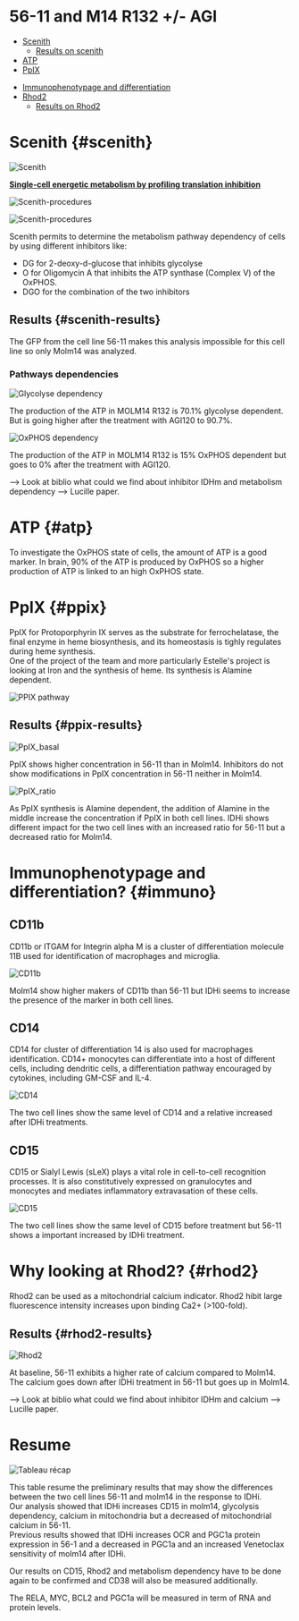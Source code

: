 # 56-11 and M14 R132 +/- AGI

<!-- * [Scenith](#scenith-principe)
* [ATP Principe](#atp-principe)
* [PpIX principe](#ppix-principe)
* [RPA principe](#rpa-principe)
* [Immunophenotypage/differentiation principe](#immuno-principe)
* [Rhod2 principe](#rhod2-principe)
* [ARN and protein principe](#arn-principe) -->
* [Scenith](#scenith)
  * [Results on scenith](#scenith-results)
* [ATP](#atp)
* [PpIX](#ppix)
<!-- * [RPA?](#rpa) -->
* [Immunophenotypage and differentiation](#immuno)
* [Rhod2](#rhod2)
  * [Results on Rhod2](#rhod2-results)


<!-- # Scenith Principe {#scenith}
# ATP Principe {#atp-principe}
# PpIX principe {#ppix-principe}
# RPA principe {#rpa-principe}
# Immunophenotypage/differentiation principe {#immuno-principe}
# Rhod2 principe {#rhod2-principe}
# ARN and protein principe {#arn-principe} -->

# Scenith {#scenith}

![Scenith](../../Pictures/scenith.jpeg)

[**Single-cell energetic metabolism by profiling translation inhibition**](https://www-sciencedirect-com.proxy.insermbiblio.inist.fr/science/article/pii/S1550413120306021?via%3Dihub)

![Scenith-procedures](../../Pictures/scenith_procedure2.jpg)

![Scenith-procedures](../../Pictures/scenith_procedure3.jpg)

Scenith permits to determine the metabolism pathway dependency of cells by using different inhibitors like:
* DG for 2-deoxy-d-glucose that inhibits glycolyse
* O for Oligomycin A that inhibits the ATP synthase (Complex V) of the OxPHOS.
* DGO for the combination of the two inhibitors


## Results {#scenith-results}

The GFP from the cell line 56-11 makes this analysis impossible for this cell line so only Molm14 was analyzed.

### Pathways dependencies

![Glycolyse dependency](Pictures/Gly_dependency.png)

The production of the ATP in MOLM14 R132 is 70.1% glycolyse dependent.  
But is going higher after the treatment with AGI120 to 90.7%.

![OxPHOS dependency](Pictures/OxPHOS_dependency.png)

The production of the ATP in MOLM14 R132 is 15% OxPHOS dependent but goes to 0% after the treatment with AGI120.

--> Look at biblio what could we find about inhibitor IDHm and metabolism dependency
--> Lucille paper.

# ATP {#atp}

To investigate the OxPHOS state of cells, the amount of ATP is a good marker. In brain, 90% of the ATP is produced by OxPHOS so a higher production of ATP is linked to an high OxPHOS state.

# PpIX {#ppix}

PpIX for Protoporphyrin IX serves as the substrate for ferrochelatase, the final enzyme in heme biosynthesis, and its homeostasis is tighly regulates during heme synthesis.  
One of the project of the team and more particularly Estelle's project is looking at Iron and the synthesis of heme. Its synthesis is Alamine dependent.

![PPIX pathway](Pictures/PPIX_pathway.png)

## Results {#ppix-results}

![PpIX_basal](Pictures/PpIX_basal.png)

PpIX shows higher concentration in 56-11 than in Molm14. Inhibitors do not show modifications in PpIX concentration in 56-11 neither in Molm14.

![PpIX_ratio](Pictures/PpIX_ratio.png)

As PpIX synthesis is Alamine dependent, the addition of Alamine in the middle increase the concentration if PpIX in both cell lines. IDHi shows different impact for the two cell lines with an increased ratio for 56-11 but a decreased ratio for Molm14.

<!-- # RPA {#rpa} -->

# Immunophenotypage and differentiation? {#immuno}

## CD11b

CD11b or ITGAM for Integrin alpha M is a cluster of differentiation molecule 11B used for identification of macrophages and microglia.

![CD11b](Pictures/cd11b.png)

Molm14 show higher makers of CD11b than 56-11 but IDHi seems to increase the presence of the marker in both cell lines.

## CD14

CD14 for cluster of differentiation 14 is also used for macrophages identification. CD14+ monocytes can differentiate into a host of different cells, including dendritic cells, a differentiation pathway encouraged by cytokines, including GM-CSF and IL-4.

![CD14](Pictures/cd14.png)

The two cell lines show the same level of CD14 and a relative increased after IDHi treatments.

## CD15

CD15 or Sialyl Lewis (sLeX) plays a vital role in cell-to-cell recognition processes. It is also constitutively expressed on granulocytes and monocytes and mediates inflammatory extravasation of these cells.

![CD15](Pictures/cd15.png)

The two cell lines show the same level of CD15 before treatment but 56-11 shows a important increased by IDHi treatment.

# Why looking at Rhod2? {#rhod2}

Rhod2 can be used as a mitochondrial calcium indicator. Rhod2 hibit large fluorescence intensity increases upon binding Ca2+ (>100-fold).

## Results {#rhod2-results}

![Rhod2](Pictures/Rhod2.png)

At baseline, 56-11 exhibits a higher rate of calcium compared to Molm14. The calcium goes down after IDHi treatment in 56-11 but goes up in Molm14.

--> Look at biblio what could we find about inhibitor IDHm and calcium
--> Lucille paper.

# Resume

![Tableau récap](Pictures/recap.png)

This table resume the preliminary results that may show the differences between the two cell lines 56-11 and molm14 in the response to IDHi.  
Our analysis showed that IDHi increases CD15 in molm14, glycolysis dependency, calcium in mitochondria but a decreased of mitochondrial calcium in 56-11.  
Previous results showed that IDHi increases OCR and PGC1a protein expression in 56-1 and a decreased in PGC1a and an increased Venetoclax sensitivity of molm14 after IDHi.

Our results on CD15, Rhod2 and metabolism dependency have to be done again to be confirmed and CD38 will also be measured additionally.

The RELA, MYC, BCL2 and PGC1a will be measured in term of RNA and protein levels.  
